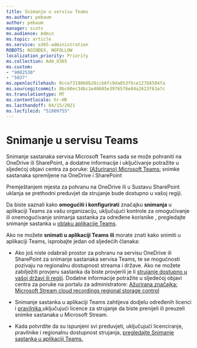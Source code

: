 ```yaml
---
title: Snimanje u servisu Teams
ms.author: pebaum
author: pebaum
manager: scotv
ms.audience: Admin
ms.topic: article
ms.service: o365-administration
ROBOTS: NOINDEX, NOFOLLOW
localization_priority: Priority
ms.collection: Adm_O365
ms.custom:
- "9002530"
- "5037"
ms.openlocfilehash: 0cce7319860b28ccb6fc9da053f6ce127b8504fa
ms.sourcegitcommit: 8bc60ec34bc1e40685e3976576e04a2623f63a7c
ms.translationtype: MT
ms.contentlocale: hr-HR
ms.lasthandoff: 04/15/2021
ms.locfileid: "51809755"
---
```

# <a name="recording-in-teams"></a>Snimanje u servisu Teams

Snimanje sastanaka servisa Microsoft Teams sada se može pohraniti na OneDrive ili SharePoint, a dodatne informacije i uključivanje potražite u sljedećoj objavi centra za poruke: [(Ažurirano) Microsoft Teams:](https://portal.microsoft.com/Adminportal/Home?ref=MessageCenter&id=MC222640) snimke sastanaka spremljene na OneDrive i SharePoint

Premještanjem mjesta za pohranu na OneDrive ili u Sustavu SharePoint uklanja se prethodni preduvjet da strujanje bude dostupno u vašoj regiji.

Da biste saznali kako **omogućiti i konfigurirati** značajku **snimanja** u aplikaciji Teams za vašu organizaciju, uključujući kontrole za omogućivanje ili onemogućivanje snimanja sastanka za određene korisnike , pregledajte snimanje sastanka u [oblaku aplikacije Teams](https://docs.microsoft.com/microsoftteams/cloud-recording).

Ako ne možete **snimati u aplikaciji Teams ili** morate znati kako snimiti u aplikaciji Teams, isprobajte jedan od sljedećih članaka:

- Ako još niste odabrali prostor za pohranu na servisu OneDrive ili SharePoint za snimanje sastanaka servisa Teams, te se mogućnosti pozivaju na regionalnu dostupnost streama i države. Ako ne možete zabilježiti provjeru sastanka da biste provjerili je li [strujanje dostupno u vašoj državi ili regiji](https://docs.microsoft.com/stream/faq#which-regions-does-microsoft-stream-host-my-data-in). Dodatne informacije potražite u sljedećoj objavi centra za poruke na portalu za administratore: [Ažurirana značajka: Microsoft Stream cloud recordings regional storage control](https://admin.microsoft.com/AdminPortal/Home#/MessageCenter?id=MC214327)

- Snimanje sastanka u aplikaciji Teams zahtijeva dodjelu određenih licenci i [pravilnika,](https://docs.microsoft.com/microsoftteams/cloud-recording#prerequisites-for-teams-cloud-meeting-recording)uključujući licence za strujanje da biste prenijeli ili preuzeli snimke sastanaka u Microsoft Stream.

- Kada potvrdite da su ispunjeni svi preduvjeti, uključujući licenciranje, pravilnike i regionalnu dostupnost strujanja, [pregledajte Snimanje sastanka u aplikaciji Teams.](https://support.office.com/article/34dfbe7f-b07d-4a27-b4c6-de62f1348c24)
